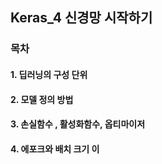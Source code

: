 ## Keras_4 신경망 시작하기

###  목차

#### 1. 딥러닝의 구성 단위

#### 2. 모델 정의 방법

#### 3. 손실함수 , 활성화함수, 옵티마이저

#### 4. 에포크와 배치 크기 이